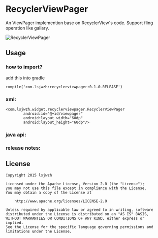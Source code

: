 # RecyclerViewPager
An ViewPager implemention base on RecyclerView's code. Support fling operation like gallary.

![RecyclerViewPager](https://github.com/lsjwzh/RecyclerViewPager/blob/master/demo.gif)
## Usage

### how to import?
add this into gradle

    compile('com.lsjwzh:recyclerviewpager:0.1.0-RELEASE')


### xml:

```
<com.lsjwzh.widget.recyclerviewpager.RecyclerViewPager
        android:id="@+id/viewpager"
        android:layout_width="60dp"
        android:layout_height="60dp"/>
```

### java api:

### release notes:




License
-------

    Copyright 2015 lsjwzh

    Licensed under the Apache License, Version 2.0 (the "License");
    you may not use this file except in compliance with the License.
    You may obtain a copy of the License at

        http://www.apache.org/licenses/LICENSE-2.0

    Unless required by applicable law or agreed to in writing, software
    distributed under the License is distributed on an "AS IS" BASIS,
    WITHOUT WARRANTIES OR CONDITIONS OF ANY KIND, either express or implied.
    See the License for the specific language governing permissions and
    limitations under the License.

